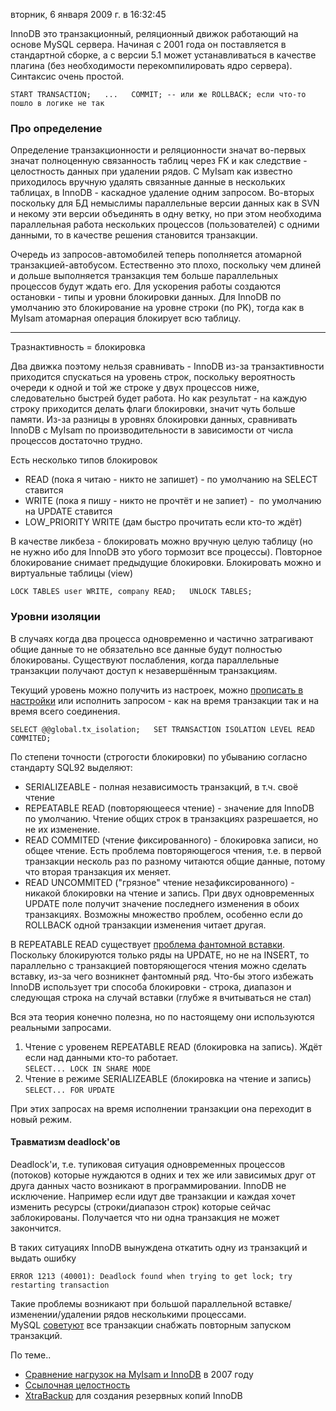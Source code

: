 вторник, 6 января 2009 г. в 16:32:45

InnoDB это транзакционный, реляционный движок работающий на основе MySQL сервера. Начиная с 2001 года он поставляется в стандартной сборке, а с версии 5.1 может устанавливаться в качестве плагина (без необходимости перекомпилировать ядро сервера). Синтаксис очень простой.

`START TRANSACTION;   ...   COMMIT; -- или же ROLLBACK; если что-то пошло в логике не так`

### Про определение  

Определение транзакционности и реляционности значат во-первых значат полноценную связанность таблиц через FK и как следствие - целостность данных при удалении рядов. С MyIsam как известно приходилось вручную удалять связанные данные в нескольких таблицах, в InnoDB - каскадное удаление одним запросом. Во-вторых поскольку для БД немыслимы параллельные версии данных как в SVN и некому эти версии объединять в одну ветку, но при этом необходима параллельная работа нескольких процессов (пользователей) с одними данными, то в качестве решения становится транзакции.

Очередь из запросов-автомобилей теперь пополняется атомарной транзакцией-автобусом. Естественно это плохо, поскольку чем длиней и дольше выполняется транзакция тем больше параллельных процессов будут ждать его. Для ускорения работы создаются остановки - типы и уровни блокировки данных. Для InnoDB по умолчанию это блокирование на уровне строки (по PK), тогда как в MyIsam атомарная операция блокирует всю таблицу.

---

Тразнактивность = блокировка

Два движка поэтому нельзя сравнивать - InnoDB из-за транзактивности приходится спускаться на уровень строк, поскольку вероятность очереди к одной и той же строке у двух процессов ниже, следовательно быстрей будет работа. Но как результат - на каждую строку приходится делать флаги блокировки, значит чуть больше памяти. Из-за разницы в уровнях блокировки данных, сравнивать InnoDB с MyIsam по производительности в зависимости от числа процессов достаточно трудно.

Есть несколько типов блокировок

- READ (пока я читаю - никто не запишет) - по умолчанию на SELECT ставится
- WRITE (пока я пишу - никто не прочтёт и не запиет) -  по умолчанию на UPDATE ставится
- LOW_PRIORITY WRITE (дам быстро прочитать если кто-то ждёт)

В качестве ликбеза - блокировать можно вручную целую таблицу (но не нужно ибо для InnoDB это убого тормозит все процессы). Повторное блокирование снимает предыдущие блокировки. Блокировать можно и виртуальные таблицы (view)

`LOCK TABLES user WRITE, company READ;   UNLOCK TABLES;`

### Уровни изоляции

В случаях когда два процесса одновременно и частично затрагивают общие данные то не обязательно все данные будут полностью блокированы. Существуют послабления, когда параллельные транзакции получают доступ к незавершённым транзакциям.

Текущий уровень можно получить из настроек, можно [прописать в настройки](http://dev.mysql.com/doc/refman/5.1/en/set-transaction.html) или исполнить запросом - как на время транзакции так и на время всего соединения.

`SELECT @@global.tx_isolation;   SET TRANSACTION ISOLATION LEVEL READ COMMITED;`

По степени точности (строгости блокировки) по убыванию согласно стандарту SQL92 выделяют:

- SERIALIZEABLE - полная независимость транзакций, в т.ч. своё чтение
- REPEATABLE READ (повторяющееся чтение) - значение для InnoDB по умолчанию. Чтение общих строк в транзакциях разрешается, но не их изменение.
- READ COMMITED (чтение фиксированного) - блокировка записи, но общее чтение. Есть проблема повторяющегося чтения, т.е. в первой транзакции несколь раз по разному читаются общие данные, потому что вторая транзакция их меняет.
- READ UNCOMMITED ("грязное" чтение незафиксированного) - никакой блокировки на чтение и запись. При двух одновременных UPDATE поле получит значение последнего изменения в обоих транзакциях. Возможны множество проблем, особенно если до ROLLBACK одной транзакции изменения читает другая.

В REPEATABLE READ существует [проблема фантомной вставки](http://dev.mysql.com/doc/refman/5.0/en/innodb-next-key-locking.html). Поскольку блокируются только ряды на UPDATE, но не на INSERT, то параллельно с транзакцией повторяющегося чтения можно сделать вставку, из-за чего возникнет фантомный ряд. Что-бы этого избежать InnoDB использует три способа блокировки - строка, диапазон и следующая строка на случай вставки (глубже я вчитываться не стал)

Вся эта теория конечно полезна, но по настоящему они используются реальными запросами.

1. Чтение с уровенем REPEATABLE READ (блокировка на запись). Ждёт если над данными кто-то работает.  
    `SELECT... LOCK IN SHARE MODE`
2. Чтение в режиме SERIALIZEABLE (блокировка на чтение и запись)  
    `SELECT... FOR UPDATE`

При этих запросах на время исполнении транзакции она переходит в новый режим.

#### Травматизм deadlock'ов  

Deadlock'и, т.е. тупиковая ситуация одновременных процессов (потоков) которые нуждаются в одних и тех же или зависимых друг от друга данных часто возникают в программировании. InnoDB не исключение. Например если идут две транзакции и каждая хочет изменить ресурсы (строки/диапазон строк) которые сейчас заблокированы. Получается что ни одна транзакция не может закончится.

В таких ситуациях InnoDB вынуждена откатить одну из транзакций и выдать ошибку

`ERROR 1213 (40001): Deadlock found when trying to get lock; try   restarting transaction`

Такие проблемы возникают при большой параллельной вставке/изменении/удалении рядов несколькими процессами. MySQL [советуют](http://dev.mysql.com/doc/refman/5.0/en/innodb-deadlocks.html) все транзакции снабжать повторным запуском транзакций.

По теме..

- [Сравнение нагрузок на MyIsam и InnoDB](http://www.mysqlperformanceblog.com/2007/01/08/innodb-vs-myisam-vs-falcon-benchmarks-part-1/) в 2007 году
- [Ссылочная целостность](http://ru.wikipedia.org/wiki/%D0%A1%D1%81%D1%8B%D0%BB%D0%BE%D1%87%D0%BD%D0%B0%D1%8F_%D1%86%D0%B5%D0%BB%D0%BE%D1%81%D1%82%D0%BD%D0%BE%D1%81%D1%82%D1%8C)
- [XtraBackup](http://highload.com.ua/index.php/2009/09/16/xtrabackup-%D1%80%D0%B5%D0%B7%D0%B5%D1%80%D0%B2%D0%BD%D0%BE%D0%B5-%D0%BA%D0%BE%D0%BF%D0%B8%D1%80%D0%BE%D0%B2%D0%B0%D0%BD%D0%B8%D0%B5-%D0%B4%D0%BB%D1%8F-innodb/) для создания резервных копий InnoDB